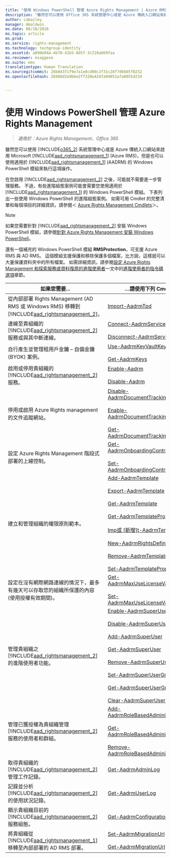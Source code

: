 ```yaml
---
title: "使用 Windows PowerShell 管理 Azure Rights Management | Azure RMS"
description: "雖然您可以使用 Office 365 系統管理中心或是 Azure 傳統入口網站來啟用 Microsoft Azure Rights Management (Azure RMS)，但是也可以使用適用於 (AADRM) 的 Windows PowerShell 模組來執行這項操作。"
author: cabailey
manager: mbaldwin
ms.date: 08/18/2016
ms.topic: article
ms.prod: 
ms.service: rights-management
ms.technology: techgroup-identity
ms.assetid: a890e04a-4b70-41b5-8d5f-3c210a669faa
ms.reviewer: esaggese
ms.suite: ems
translationtype: Human Translation
ms.sourcegitcommit: 26b043f1f9e7a1e0cd00c2f31c28f7d6685f0232
ms.openlocfilehash: 26988d2e9b6e2ff320e424fa94051afa0055d234


---
```


# 使用 Windows PowerShell 管理 Azure Rights Management

>*適用於︰Azure Rights Management、Office 365*

雖然您可以使用 [!INCLUDE[o365_2](../includes/o365_2_md.md)] 系統管理中心或是 Azure 傳統入口網站來啟用 Microsoft [!INCLUDE[aad_rightsmanagement_1](../includes/aad_rightsmanagement_1_md.md)] (Azure RMS)，但是也可以使用適用於 [!INCLUDE[aad_rightsmanagement_1](../includes/aad_rightsmanagement_1_md.md)] (AADRM) 的 Windows PowerShell 模組來執行這項操作。

在您啟用 [!INCLUDE[aad_rightsmanagement_2](../includes/aad_rightsmanagement_2_md.md)] 之後，可能就不需要進一步管理服務。 不過，有些進階組態案例可能會需要您使用適用於 [!INCLUDE[aad_rightsmanagement_1](../includes/aad_rightsmanagement_1_md.md)] 的 Windows PowerShell 模組。 下表列出一些使用 Windows PowerShell 的進階組態案例。 如需可用 Cmdlet 的完整清單和每個項目的詳細資訊，請參閱＜ [Azure Rights Management Cmdlets](http://msdn.microsoft.com/library/azure/dn629398.aspx)＞。

> [!NOTE]
> 如果您需要針對 [!INCLUDE[aad_rightsmanagement_2](../includes/aad_rightsmanagement_2_md.md)] 安裝 Windows PowerShell 模組，請參閱[針對 Azure Rights Management 安裝 Windows PowerShell](install-powershell.md)。

還有一個補充的 Windows PowerShell 模組 **RMSProtection**，可支援 Azure RMS 與 AD RMS。 這個模組支援保護和移除保護多個檔案，比方說，這樣就可以大量保護資料夾中的所有檔案。 如需詳細資訊，請參閱[設定 Azure Rights Management 和探索服務或資料復原的進階使用者](configure-super-users.md)一文中的[進階使用者的指令碼選項](configure-super-users.md#scripting-options-for-super-users)章節。

|如果您需要...|…請使用下列 Cmdlet|
|-------------------|------------------------------|
|從內部部署 Rights Management (AD RMS 或 Windows RMS) 移轉到 [!INCLUDE[aad_rightsmanagement_2](../includes/aad_rightsmanagement_2_md.md)]。|[Import-AadrmTpd](http://msdn.microsoft.com/library/azure/dn857523.aspx)|
|連線至貴組織的 [!INCLUDE[aad_rightsmanagement_2](../includes/aad_rightsmanagement_2_md.md)] 服務或與其中斷連線。|[Connect-AadrmService](http://msdn.microsoft.com/library/azure/dn629415.aspx)<br /><br />[Disconnect-AadrmService](http://msdn.microsoft.com/library/azure/dn629416.aspx)|
|自行產生並管理租用戶金鑰 – 自備金鑰 (BYOK) 案例。|[Use-AadrmKeyVaultKey](https://msdn.microsoft.com/library/azure/mt759829.aspx)<br /><br />[Get-AadrmKeys](http://msdn.microsoft.com/library/azure/dn629420.aspx)|
|啟用或停用貴組織的 [!INCLUDE[aad_rightsmanagement_2](../includes/aad_rightsmanagement_2_md.md)] 服務。|[Enable-Aadrm](http://msdn.microsoft.com/library/azure/dn629412.aspx)<br /><br />[Disable-Aadrm](http://msdn.microsoft.com/library/azure/dn629422.aspx)|
|停用或啟用 Azure Rights management 的文件追蹤網站。|[Disable-AadrmDocumentTrackingFeature](https://msdn.microsoft.com/library/azure/mt548471.aspx)<br /><br />[Enable-AadrmDocumentTrackingFeature](https://msdn.microsoft.com/library/azure/mt548469.aspx)<br /><br />[Get-AadrmDocumentTrackingFeature](https://msdn.microsoft.com/library/azure/mt548470.aspx)|
|設定 Azure Rights Management 階段式部署的上線控制。|[Get-AadrmOnboardingControlPolicy](http://msdn.microsoft.com/library/azure/dn857522.aspx)<br /><br />[Set-AadrmOnboardingControlPolicy](http://msdn.microsoft.com/library/azure/dn857521.aspx)|
|建立和管理組織的權限原則範本。|[Add-AadrmTemplate](http://msdn.microsoft.com/library/azure/dn727075.aspx)<br /><br />[Export-AadrmTemplate](http://msdn.microsoft.com/library/azure/dn727078.aspx)<br /><br />[Get-AadrmTemplate](http://msdn.microsoft.com/library/azure/dn727079.aspx)<br /><br />[Get-AadrmTemplateProperty](http://msdn.microsoft.com/library/azure/dn727081.aspx)<br /><br />[Imp或 [新增]t-AadrmTemplate](http://msdn.microsoft.com/library/azure/dn727077.aspx)<br /><br />[New-AadrmRightsDefinition](http://msdn.microsoft.com/library/azure/dn727080.aspx)<br /><br />[Remove-AadrmTemplate](http://msdn.microsoft.com/library/azure/dn727082.aspx)<br /><br />[Set-AadrmTemplateProperty](http://msdn.microsoft.com/library/azure/dn727076.aspx)|
|設定在沒有網際網路連線的情況下，最多有幾天可以存取您的組織所保護的內容 (使用授權有效期間)。|[Get-AadrmMaxUseLicenseValidityTime](https://msdn.microsoft.com/library/azure/dn932062.aspx)<br /><br />[Set-AadrmMaxUseLicenseValidityTime](https://msdn.microsoft.com/library/azure/dn932063.aspx)|
|管理貴組織之 [!INCLUDE[aad_rightsmanagement_2](../includes/aad_rightsmanagement_2_md.md)] 的進階使用者功能。|[Enable-AadrmSuperUserFeature](https://msdn.microsoft.com/library/azure/dn629400.aspx)<br /><br />[Disable-AadrmSuperUserFeature](https://msdn.microsoft.com/library/azure/dn629428.aspx)<br /><br />[Add-AadrmSuperUser](http://msdn.microsoft.com/library/azure/dn629411.aspx)<br /><br />[Get-AadrmSuperUser](https://msdn.microsoft.com/library/azure/dn629408.aspx)<br /><br />[Remove-AadrmSuperUser](https://msdn.microsoft.com/library/azure/dn629405.aspx)<br /><br />[Set-AadrmSuperUserGroup](https://msdn.microsoft.com/library/azure/mt653943.aspx)<br /><br />[Get-AadrmSuperUserGroup](https://msdn.microsoft.com/library/azure/mt653942.aspx)<br /><br />[Clear-AadrmSuperUserGroup](https://msdn.microsoft.com/library/azure/mt653944.aspx)|
|管理已獲授權為貴組織管理 [!INCLUDE[aad_rightsmanagement_2](../includes/aad_rightsmanagement_2_md.md)] 服務的使用者和群組。|[Add-AadrmRoleBasedAdministrator](http://msdn.microsoft.com/library/azure/dn629417.aspx)<br /><br />[Get-AadrmRoleBasedAdministrator](https://msdn.microsoft.com/library/azure/dn629407.aspx)<br /><br />[Remove-AadrmRoleBasedAdministrator](https://msdn.microsoft.com/library/azure/dn629424.aspx)|
|取得貴組織的 [!INCLUDE[aad_rightsmanagement_2](../includes/aad_rightsmanagement_2_md.md)] 管理工作記錄。|[Get-AadrmAdminLog](https://msdn.microsoft.com/library/azure/dn629430.aspx)|
|記錄並分析 [!INCLUDE[aad_rightsmanagement_2](../includes/aad_rightsmanagement_2_md.md)] 的使用狀況記錄。|[Get-AadrmUserLog](https://msdn.microsoft.com/library/azure/mt653941.aspx)|
|顯示貴組織目前的 [!INCLUDE[aad_rightsmanagement_2](../includes/aad_rightsmanagement_2_md.md)] 服務組態。|[Get-AadrmConfiguration](http://msdn.microsoft.com/library/azure/dn629410.aspx)|
|將貴組織從 [!INCLUDE[aad_rightsmanagement_1](../includes/aad_rightsmanagement_1_md.md)] 移轉至內部部署的 AD RMS 部署。|[Set-AadrmMigrationUrl](https://msdn.microsoft.com/library/azure/dn629429.aspx)<br /><br />[Get-AadrmMigrationUrl](http://msdn.microsoft.com/library/azure/dn629403.aspx)|






<!--HONumber=Aug16_HO4-->


